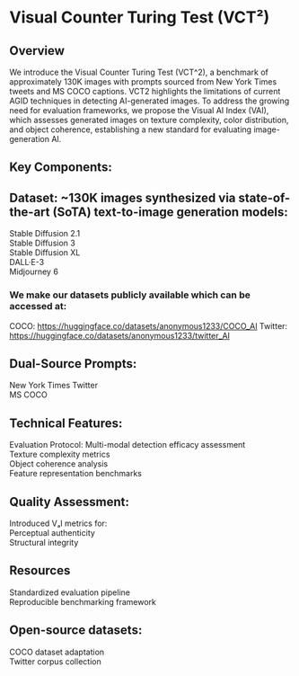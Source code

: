 # Visual Counter Turing Test (VCT²)
## Overview
We introduce the Visual Counter Turing Test (VCT^2), a benchmark of approximately 130K images with prompts sourced from New York Times tweets and MS COCO captions. VCT2 highlights the limitations of current AGID techniques in detecting AI-generated images. To address the growing need for evaluation frameworks, we propose the Visual AI Index (VAI), which assesses generated images on texture complexity, color distribution, and object coherence, establishing a new standard for evaluating image-generation AI.

## Key Components:
## Dataset: ~130K images synthesized via state-of-the-art (SoTA) text-to-image generation models: <br />
Stable Diffusion 2.1 <br />
Stable Diffusion 3 <br />
Stable Diffusion XL <br />
DALL·E-3 <br />
Midjourney 6 <br />

### We make our datasets publicly available which can be accessed at:
COCO: https://huggingface.co/datasets/anonymous1233/COCO_AI
Twitter: https://huggingface.co/datasets/anonymous1233/twitter_AI

## Dual-Source Prompts:
New York Times Twitter <br />
MS COCO <br />

## Technical Features:
Evaluation Protocol: Multi-modal detection efficacy assessment <br />
Texture complexity metrics <br />
Object coherence analysis <br />
Feature representation benchmarks <br />

## Quality Assessment: 
Introduced VₐI metrics for: <br />
Perceptual authenticity <br />
Structural integrity <br />


## Resources
Standardized evaluation pipeline <br />
Reproducible benchmarking framework <br />
## Open-source datasets: <br />
COCO dataset adaptation <br />
Twitter corpus collection <br />

